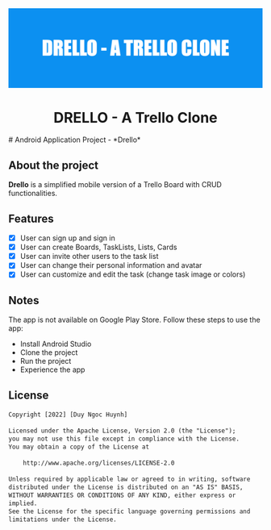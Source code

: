 <div align="center">
  <img src="logo.png" alt="logo" width="auto" height="auto" />
  <h1>DRELLO - A Trello Clone</h1>
</div>
# Android Application Project - *Drello*

## About the project

**Drello** is a simplified mobile version of a Trello Board with CRUD functionalities. 

## Features

- [x] User can sign up and sign in
- [x] User can create Boards, TaskLists, Lists, Cards
- [x] User can invite other users to the task list
- [x] User can change their personal information and avatar
- [x] User can customize and edit the task (change task image or colors)

## Notes

The app is not available on Google Play Store. Follow these steps to use the app:
- Install Android Studio
- Clone the project
- Run the project 
- Experience the app

## License

    Copyright [2022] [Duy Ngoc Huynh]

    Licensed under the Apache License, Version 2.0 (the "License");
    you may not use this file except in compliance with the License.
    You may obtain a copy of the License at

        http://www.apache.org/licenses/LICENSE-2.0

    Unless required by applicable law or agreed to in writing, software
    distributed under the License is distributed on an "AS IS" BASIS,
    WITHOUT WARRANTIES OR CONDITIONS OF ANY KIND, either express or implied.
    See the License for the specific language governing permissions and
    limitations under the License.



